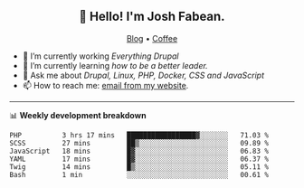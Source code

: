 <h2 align="center">👋 Hello! I'm Josh Fabean.</h2>
<p align="center">
  <a href="https://joshfabean.com">Blog</a> •
  <a href="https://www.buymeacoffee.com/LSxne6Yr4">Coffee</a>
</p>

- 🔭 I’m currently working *Everything Drupal*
- 🌱 I’m currently learning *how to be a better leader.*
- 💬 Ask me about *Drupal, Linux, PHP, Docker, CSS and JavaScript*
- 📫 How to reach me: [email from my website](https://joshfabean.com).

-------

📊 **Weekly development breakdown**
<!--START_SECTION:waka-->

```text
PHP          3 hrs 17 mins   █████████████████▓░░░░░░░   71.03 %
SCSS         27 mins         ██▒░░░░░░░░░░░░░░░░░░░░░░   09.89 %
JavaScript   18 mins         █▓░░░░░░░░░░░░░░░░░░░░░░░   06.83 %
YAML         17 mins         █▓░░░░░░░░░░░░░░░░░░░░░░░   06.37 %
Twig         14 mins         █▒░░░░░░░░░░░░░░░░░░░░░░░   05.11 %
Bash         1 min           ░░░░░░░░░░░░░░░░░░░░░░░░░   00.61 %
```

<!--END_SECTION:waka-->

<!--
**fabean/fabean** is a ✨ _special_ ✨ repository because its `README.md` (this file) appears on your GitHub profile.

Here are some ideas to get you started:

- 🔭 I’m currently working on ...
- 🌱 I’m currently learning ...
- 👯 I’m looking to collaborate on ...
- 🤔 I’m looking for help with ...
- 💬 Ask me about ...
- 📫 How to reach me: ...
- 😄 Pronouns: ...
- ⚡ Fun fact: ...
-->
